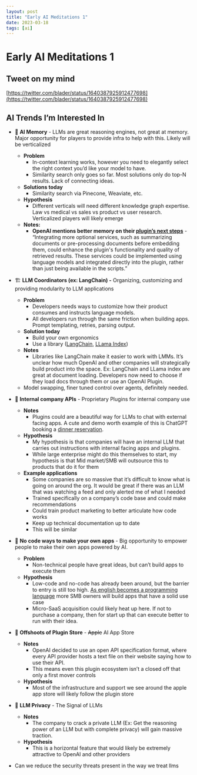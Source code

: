 ```yaml
---
layout: post
title: "Early AI Meditations 1"
date: 2023-03-18
tags: [ai]
---
```


# Early AI Meditations 1

## Tweet on my mind

[https://twitter.com/blader/status/1640387925912477698](https://twitter.com/blader/status/1640387925912477698)

## AI Trends I’m Interested In

- 🧠 **AI Memory** - LLMs are great reasoning engines, not great at memory. Major opportunity for players to provide infra to help with this. Likely will be verticalized
    - **Problem**
        - In-context learning works, however you need to elegantly select the right context you’d like your model to have.
        - Similarity search only goes so far. Most solutions only do top-N results. Lack of connecting ideas.
    - **Solutions today**
        - Similarity search via Pinecone, Weaviate, etc.
    - **Hypothesis**
        - Different verticals will need different knowledge graph expertise. Law vs medical vs sales vs product vs user research. Verticalized players will likely emerge
    - **Notes:**
        - **OpenAI mentions better memory on their [plugin’s next steps](https://github.com/openai/chatgpt-retrieval-plugin#future-directions)** - “Integrating more optional services, such as summarizing documents or pre-processing documents before embedding them, could enhance the plugin's functionality and quality of retrieved results. These services could be implemented using language models and integrated directly into the plugin, rather than just being available in the scripts.”
- 🏗️ **LLM Coordinators (ex: LangChain) -** Organizing, customizing and providing modularity to LLM applications
    - **Problem**
        - Developers needs ways to customize how their product consumes and instructs language models.
        - All developers run through the same friction when building apps. Prompt templating, retries, parsing output.
    - **Solution today**
        - Build your own ergonomics
        - Use a library ([LangChain](https://docs.langchain.com/docs/), [LLama Index](https://gpt-index.readthedocs.io/en/latest/index.html))
    - **Notes**
        - Libraries like LangChain make it easier to work with LMMs. It’s unclear how much OpenAI and other companies will strategically build product into the space. Ex: LangChain and LLama index are great at document loading. Developers now need to choose if they load docs through them or use an OpenAI Plugin.
    - Model swapping, finer tuned control over agents, definitely needed.
- 🌆 **Internal company APIs** - Proprietary Plugins for internal company use
    - **Notes**
        - Plugins could are a beautiful way for LLMs to chat with external facing apps. A cute and demo worth example of this is ChatGPT booking a [dinner reservation](https://openai.com/blog/chatgpt-plugins).
    - **Hypothesis**
        - My hypothesis is that companies will have an internal LLM that carries out instructions with internal facing apps and plugins.
        - While large enterprise might do this themselves to start, my hypothesis is that Mid market/SMB will outsource this to products that do it for them
    - **Example applications**
        - Some companies are so massive that it’s difficult to know what is going on around the org. It would be great if there was an LLM that was watching a feed and only alerted me of what I needed
        - Trained specifically on a company’s code base and could make recommendations
        - Could train product marketing to better articulate how code works
        - Keep up technical documentation up to date
        - This will be similar
- 🤖 **No code ways to make your own apps** - Big opportunity to empower people to make their own apps powered by AI.
    - **Problem**
        - Non-technical people have great ideas, but can’t build apps to execute them
    - **Hypothesis**
        - Low-code and no-code has already been around, but the barrier to entry is still too high. [As english becomes a programming language](https://twitter.com/ShaanVP/status/1640372877718618113) more SMB owners will build apps that have a solid use case
        - Micro-SaaS acquisition could likely heat up here. If not to purchase a company, then for start up that can execute better to run with their idea.
- 🎯 **Offshoots of Plugin Store** - ~~Apple~~ AI App Store
    - **Notes**
        - OpenAI decided to use an open API specification format, where every API provider hosts a text file on their website saying how to use their API.
        - This means even this plugin ecosystem isn’t a closed off that only a first mover controls
    - **Hypothesis**
        - Most of the infrastructure and support we see around the apple app store will likely follow the plugin store
- 🔐 **LLM Privacy** - The Signal of LLMs
    - **Notes**
        - The company to crack a private LLM (Ex: Get the reasoning power of an LLM but with complete privacy) will gain massive traction.
    - **Hypothesis**
        - This is a horizontal feature that would likely be extremely attractive to OpenAI and other providers

- Can we reduce the security threats present in the way we treat llms
